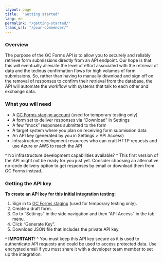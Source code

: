 ```yaml
---
layout: page
title:  "Getting started"
lang: en
permalink: "/getting-started/"
trans_url: "/pour-commencer/"
---
```


### Overview

The purpose of the GC Forms API is to allow you to securely and reliably retrieve form submissions directly from an API endpoint. Our hope is that this will eventually alleviate the level of effort associated with the retrieval of data and the tedious confirmation flows for high volumes of form submissions. So, rather than having to manually download and sign off on the removal of responses to confirm their retrieval from the database, the API will automate the workflow with systems that talk to each other and exchange data. 

### What you will need

- A [GC Forms staging account](https://forms-staging.cdssandbox.xyz/) (used for temporary testing only)
- A form set to deliver responses via “Download” in Settings 
- A few “mock” responses submitted to the form
- A target system where you plan on receiving form submission data
- An API key (generated by you in Settings > API Access) 
- Infrastructure development resources who can craft HTTP requests and use Azure or AWS to reach the API

^ No infrastructure development capabilities available? 
^ This first version of the API might not be ready for you just yet. Consider choosing an alternative no-code delivery option to get responses by email or download them from GC Forms instead.

### Getting the API key 

**To create an API key for this initial integration testing:**
1. Sign in to [GC Forms staging](https://forms-staging.cdssandbox.xyz/) (used for temporary testing only).
2. Create a draft form.
3. Go to “Settings” in the side navigation and then “API Access” in the tab menu.
4. Click “Generate Key”.
5. Download JSON file that includes the private API key.

^ **IMPORTANT!**
^ You must keep this API key secure as it is used to authenticate API requests and could be used to access protected data. Use encrypted email if you must share it with a developer team member to set up the integration.
